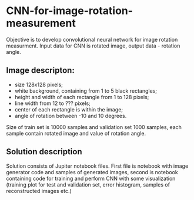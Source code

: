 # CNN-for-image-rotation-measurement

Objective is to develop convolutional neural network for image rotation measurment.
Input data for CNN is rotated image, output data - rotation angle.

## Image descripton:
  * size 128x128 pixels;
  * white background, containing from 1 to 5 black rectangles;
  * height and width of each rectangle from 1 to 128 pixels;
  * line width from 12 to ??? pixels;
  * center of each rectangle is within the image;
  * angle of rotation between -10 and 10 degrees.
  
Size of train set is 10000 samples and validation set 1000 samples, each sample contain rotated image and value of rotation angle.

## Solution description
Solution consists of Jupiter notebook files. First file is notebook with image generator code and samples of generated images, second is notebook containing code for training and perform CNN with some visualization (training plot for test and validation set, error histogram, samples of reconstructed images etc.)
